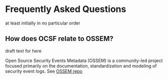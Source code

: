 # Frequently Asked Questions

at least initially in no particular order


##

##

##

##

##

## How does OCSF relate to OSSEM?
draft text for here

Open Source Security Events Metadata (OSSEM)
is a community-led project focused
primarily on the documentation,
standardization and modeling of security event logs.
See [OSSEM repo](https://github.com/OTRF/OSSEM)

##

##

##

##

##

##

##

##

##

##

##
